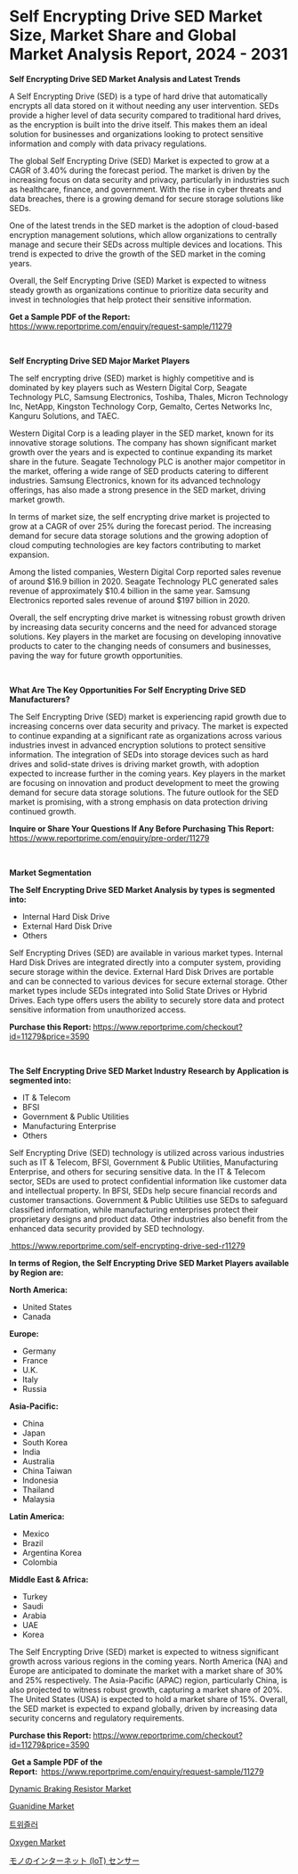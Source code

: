 <p><h1>Self Encrypting Drive SED Market Size, Market Share and Global Market Analysis Report, 2024 - 2031</h1></p><p><strong>Self Encrypting Drive SED Market Analysis and Latest Trends</strong></p>
<p><p>A Self Encrypting Drive (SED) is a type of hard drive that automatically encrypts all data stored on it without needing any user intervention. SEDs provide a higher level of data security compared to traditional hard drives, as the encryption is built into the drive itself. This makes them an ideal solution for businesses and organizations looking to protect sensitive information and comply with data privacy regulations.</p><p>The global Self Encrypting Drive (SED) Market is expected to grow at a CAGR of 3.40% during the forecast period. The market is driven by the increasing focus on data security and privacy, particularly in industries such as healthcare, finance, and government. With the rise in cyber threats and data breaches, there is a growing demand for secure storage solutions like SEDs.</p><p>One of the latest trends in the SED market is the adoption of cloud-based encryption management solutions, which allow organizations to centrally manage and secure their SEDs across multiple devices and locations. This trend is expected to drive the growth of the SED market in the coming years.</p><p>Overall, the Self Encrypting Drive (SED) Market is expected to witness steady growth as organizations continue to prioritize data security and invest in technologies that help protect their sensitive information.</p></p>
<p><strong>Get a Sample PDF of the Report:&nbsp;</strong> <a href="https://www.reportprime.com/enquiry/request-sample/11279">https://www.reportprime.com/enquiry/request-sample/11279</a></p>
<p>&nbsp;</p>
<p><strong>Self Encrypting Drive SED Major Market Players</strong></p>
<p><p>The self encrypting drive (SED) market is highly competitive and is dominated by key players such as Western Digital Corp, Seagate Technology PLC, Samsung Electronics, Toshiba, Thales, Micron Technology Inc, NetApp, Kingston Technology Corp, Gemalto, Certes Networks Inc, Kanguru Solutions, and TAEC.</p><p>Western Digital Corp is a leading player in the SED market, known for its innovative storage solutions. The company has shown significant market growth over the years and is expected to continue expanding its market share in the future. Seagate Technology PLC is another major competitor in the market, offering a wide range of SED products catering to different industries. Samsung Electronics, known for its advanced technology offerings, has also made a strong presence in the SED market, driving market growth.</p><p>In terms of market size, the self encrypting drive market is projected to grow at a CAGR of over 25% during the forecast period. The increasing demand for secure data storage solutions and the growing adoption of cloud computing technologies are key factors contributing to market expansion.</p><p>Among the listed companies, Western Digital Corp reported sales revenue of around $16.9 billion in 2020. Seagate Technology PLC generated sales revenue of approximately $10.4 billion in the same year. Samsung Electronics reported sales revenue of around $197 billion in 2020.</p><p>Overall, the self encrypting drive market is witnessing robust growth driven by increasing data security concerns and the need for advanced storage solutions. Key players in the market are focusing on developing innovative products to cater to the changing needs of consumers and businesses, paving the way for future growth opportunities.</p></p>
<p>&nbsp;</p>
<p><strong>What Are The Key Opportunities For Self Encrypting Drive SED Manufacturers?</strong></p>
<p><p>The Self Encrypting Drive (SED) market is experiencing rapid growth due to increasing concerns over data security and privacy. The market is expected to continue expanding at a significant rate as organizations across various industries invest in advanced encryption solutions to protect sensitive information. The integration of SEDs into storage devices such as hard drives and solid-state drives is driving market growth, with adoption expected to increase further in the coming years. Key players in the market are focusing on innovation and product development to meet the growing demand for secure data storage solutions. The future outlook for the SED market is promising, with a strong emphasis on data protection driving continued growth.</p></p>
<p><strong>Inquire or Share Your Questions If Any Before Purchasing This Report:</strong> <a href="https://www.reportprime.com/enquiry/pre-order/11279">https://www.reportprime.com/enquiry/pre-order/11279</a></p>
<p>&nbsp;</p>
<p><strong>Market Segmentation</strong></p>
<p><strong>The Self Encrypting Drive SED Market Analysis by types is segmented into:</strong></p>
<p><ul><li>Internal Hard Disk Drive</li><li>External Hard Disk Drive</li><li>Others</li></ul></p>
<p><p>Self Encrypting Drives (SED) are available in various market types. Internal Hard Disk Drives are integrated directly into a computer system, providing secure storage within the device. External Hard Disk Drives are portable and can be connected to various devices for secure external storage. Other market types include SEDs integrated into Solid State Drives or Hybrid Drives. Each type offers users the ability to securely store data and protect sensitive information from unauthorized access.</p></p>
<p><strong>Purchase this Report:&nbsp;</strong><a href="https://www.reportprime.com/checkout?id=11279&price=3590">https://www.reportprime.com/checkout?id=11279&price=3590</a></p>
<p>&nbsp;</p>
<p><strong>The Self Encrypting Drive SED Market Industry Research by Application is segmented into:</strong></p>
<p><ul><li>IT & Telecom</li><li>BFSI</li><li>Government & Public Utilities</li><li>Manufacturing Enterprise</li><li>Others</li></ul></p>
<p><p>Self Encrypting Drive (SED) technology is utilized across various industries such as IT & Telecom, BFSI, Government & Public Utilities, Manufacturing Enterprise, and others for securing sensitive data. In the IT & Telecom sector, SEDs are used to protect confidential information like customer data and intellectual property. In BFSI, SEDs help secure financial records and customer transactions. Government & Public Utilities use SEDs to safeguard classified information, while manufacturing enterprises protect their proprietary designs and product data. Other industries also benefit from the enhanced data security provided by SED technology.</p></p>
<p><a href="https://www.reportprime.com/self-encrypting-drive-sed-r11279">&nbsp;https://www.reportprime.com/self-encrypting-drive-sed-r11279</a></p>
<p><strong>In terms of Region, the Self Encrypting Drive SED Market Players available by Region are:</strong></p>
<p>
    <p> <strong> North America: </strong>
        <ul>
            <li>United States</li>
            <li>Canada</li>
        </ul>
        </p> 
    <p> <strong> Europe: </strong>
        <ul>
            <li>Germany</li>
            <li>France</li>
            <li>U.K.</li>
            <li>Italy</li>
            <li>Russia</li>
        </ul>
        </p> 
    <p> <strong> Asia-Pacific: </strong>
        <ul>
            <li>China</li>
            <li>Japan</li>
            <li>South Korea</li>
            <li>India</li>
            <li>Australia</li>
            <li>China Taiwan</li>
            <li>Indonesia</li>
            <li>Thailand</li>
            <li>Malaysia</li>
        </ul>
        </p> 
    <p> <strong> Latin America: </strong>
        <ul>
            <li>Mexico</li>
            <li>Brazil</li>
            <li>Argentina Korea</li>
            <li>Colombia</li>
        </ul>
        </p> 
    <p> <strong> Middle East & Africa: </strong>
        <ul>
            <li>Turkey</li>
            <li>Saudi</li>
            <li>Arabia</li>
            <li>UAE</li>
            <li>Korea</li>
        </ul>
    </p>
    </p>
<p><p>The Self Encrypting Drive (SED) market is expected to witness significant growth across various regions in the coming years. North America (NA) and Europe are anticipated to dominate the market with a market share of 30% and 25% respectively. The Asia-Pacific (APAC) region, particularly China, is also projected to witness robust growth, capturing a market share of 20%. The United States (USA) is expected to hold a market share of 15%. Overall, the SED market is expected to expand globally, driven by increasing data security concerns and regulatory requirements.</p></p>
<p><strong>Purchase this Report: </strong><a href="https://www.reportprime.com/checkout?id=11279&price=3590">https://www.reportprime.com/checkout?id=11279&price=3590</a></p>
<p>&nbsp;<strong>Get a Sample PDF of the Report:&nbsp;&nbsp;</strong><a href="https://www.reportprime.com/enquiry/request-sample/11279">https://www.reportprime.com/enquiry/request-sample/11279</a></p>
<p><strong></strong></p>
<p><p><a href="https://github.com/Alonsoolds3wq1d81czn8rbol/Market-Research-Report-List-2/blob/main/dynamic-braking-resistor-market.md">Dynamic Braking Resistor Market</a></p><p><a href="https://www.linkedin.com/pulse/guanidine-market-analysis-examines-its-scope-growth-opportunities-e4eff?trackingId=0BL%2FqQTqc24oSqmzCe%2BiiQ%3D%3D">Guanidine Market</a></p><p><a href="https://github.com/iansanftyord09878/Market-Research-Report-List-1/blob/main/768193424015.md">트위즐러</a></p><p><a href="https://www.linkedin.com/pulse/oxygen-market-furnish-information-size-share-dynamics-projections-ske8f?trackingId=3FNar2JYfyEoyuTdBDry9w%3D%3D">Oxygen Market</a></p><p><a href="https://medium.com/@jordymiller39/%E3%82%A4%E3%83%B3%E3%82%BF%E3%83%BC%E3%83%8D%E3%83%83%E3%83%88-%E3%82%AA%E3%83%96-%E3%82%B7%E3%83%B3%E3%82%B0%E3%82%B9-%E3%82%BB%E3%83%B3%E3%82%B5%E3%83%BC%E5%B8%82%E5%A0%B4-%E5%B8%82%E5%A0%B4cagr-%E5%B8%82%E5%A0%B4%E3%83%88%E3%83%AC%E3%83%B3%E3%83%89-%E6%88%90%E9%95%B7%E6%88%A6%E7%95%A5%E3%81%AB%E9%96%A2%E3%81%99%E3%82%8Binsights-ef247d1b1d48">モノのインターネット (IoT) センサー</a></p></p>